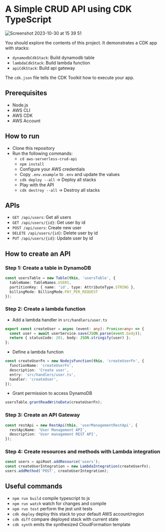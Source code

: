 # A Simple CRUD API using CDK TypeScript

![Screenshot 2023-10-30 at 15 39 51](https://github.com/hungds99/aws-serverless-crud-api/assets/34293141/7a09e4b3-f9f6-4c29-81ef-861d680dd9a2)

You should explore the contents of this project. It demonstrates a CDK app with stacks:
  - `dynamodbCdkStack`: Build dynamodb table
  - `lambdaCdkStack`: Build lambda function
  - `apiCdkStack`: Build api gateway

The `cdk.json` file tells the CDK Toolkit how to execute your app.

## Prerequisites
* Node.js
* AWS CLI
* AWS CDK
* AWS Account

## How to run
 - Clone this repository
 - Run the following commands:
   - `cd aws-serverless-crud-api`
   - `npm install`
   - Configure your AWS credentials
   - Copy `.env.example` to `.env` and update the values
   - `cdk deploy --all` -> Deploy all stacks
   - Play with the API
   - `cdk destroy --all` -> Destroy all stacks

## APIs
* `GET /api/users`: Get all users
* `GET /api/users/{id}`: Get user by id
* `POST /api/users`: Create new user
* `DELETE /api/users/{id}`: Delete user by id
* `PUT /api/users/{id}`: Update user by id

## How to create an API

### Step 1: Create a table in DynamoDB
```typescript
const usersTable = new Table(this, 'usersTable', {
  tableName: TableNames.USERS,
  partitionKey: { name: 'id', type: AttributeType.STRING },
  billingMode: BillingMode.PAY_PER_REQUEST
});
```

### Step 2: Create a lambda function
- Add a lambda handler in `src/handlers/user.ts`
```typescript
export const createUser = async (event: any): Promise<any> => {
  const user = await userService.save(JSON.parse(event.body));
  return { statusCode: 201, body: JSON.stringify(user) };
};
```
- Define a lambda function
```typescript
const createUserFn = new NodejsFunction(this, 'createUserFn', {
  functionName: 'createUserFn',
  description: 'Create user',
  entry: 'src/handlers/user.ts',
  handler: 'createUser',
});
```
- Grant permission to access DynamoDB
```typescript
usersTable.grantReadWriteData(createUserFn);
```

### Step 3: Create an API Gateway
```typescript
const restApi = new RestApi(this, 'userManagementRestApi', {
  restApiName: 'User Management API',
  description: 'User management REST API',
});
```

### Step 4: Create resources and methods with Lambda integration
```typescript
const users = apiRoot.addResource('users');
const createUserIntegration = new LambdaIntegration(createUserFn);
users.addMethod('POST', createUserIntegration);
```

## Useful commands

* `npm run build`   compile typescript to js
* `npm run watch`   watch for changes and compile
* `npm run test`    perform the jest unit tests
* `cdk deploy`      deploy this stack to your default AWS account/region
* `cdk diff`        compare deployed stack with current state
* `cdk synth`       emits the synthesized CloudFormation template
